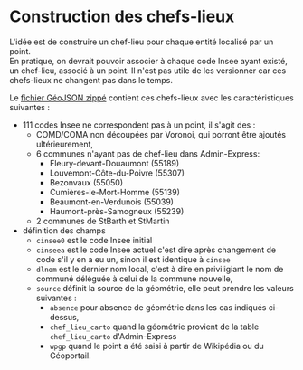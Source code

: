 # Construction des chefs-lieux
L'idée est de construire un chef-lieu pour chaque entité localisé par un point.  
En pratique, on devrait pouvoir associer à chaque code Insee ayant existé, un chef-lieu, associé à un point.
Il n'est pas utile de les versionner car ces chefs-lieux ne changent pas dans le temps.

Le [fichier GéoJSON zippé](../export/cheflieu.7z) contient ces chefs-lieux avec les caractéristiques suivantes :

- 111 codes Insee ne correspondent pas à un point, il s'agit des :
  - COMD/COMA non découpées par Voronoi, qui porront être ajoutés ultérieurement,
  - 6 communes n'ayant pas de chef-lieu dans Admin-Express:
    - Fleury-devant-Douaumont (55189)
    - Louvemont-Côte-du-Poivre (55307)
    - Bezonvaux (55050)
    - Cumières-le-Mort-Homme (55139)
    - Beaumont-en-Verdunois (55039)
    - Haumont-près-Samogneux (55239)
  - 2 communes de StBarth et StMartin
- définition des champs
  - `cinsee0` est le code Insee initial
  - `cinseea` est le code Insee actuel c'est dire après changement de code s'il y en a eu un, sinon il est identique à `cinsee`
  - `dlnom` est le dernier nom local, c'est à dire en priviligiant le nom de communé déléguée à celui de la commune nouvelle,
  - `source` définit la source de la géométrie, elle peut prendre les valeurs suivantes :
    - `absence` pour absence de géométrie dans les cas indiqués ci-dessus,
    - `chef_lieu_carto` quand la géométrie provient de la table `chef_lieu_carto` d'Admin-Express
    - `wpgp` quand le point a été saisi à partir de Wikipédia ou du Géoportail.
